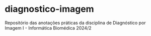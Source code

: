 # diagnostico-imagem
Repositório das anotações práticas da disciplina de Diagnóstico por Imagem I - Informática Biomédica 2024/2
